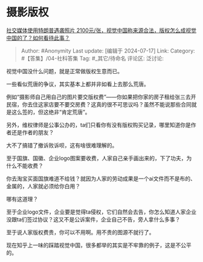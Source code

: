 # 摄影版权
[社交媒体使用特朗普遇袭照片 2100元/张，视觉中国称来源合法，版权怎么成视觉中国的了？如何看待此事？](https://www.zhihu.com/question/661686333/answer/3564196620)

> Author: #Anonymity
> Last update: [编辑于 2024-07-17]
> Link:
> Category: #【答集】/04-社科答集 
> Tag: #_其它/待命名 
> 评论区:
> 泛讨论:

视觉中国没什么问题，就是正常做版权生意而已。

一些看似荒唐的争议，其实基本上都并非如看上去那么荒唐。

例如“摄影师自己用自己的图片要交版权费”——你如果把你家的房子租给张三去开民宿，你去住这家店要不要交房费？这真的很不可思议吗？虽然不能说那些合同就是这么签的，但这绝非“肯定荒唐”。

另外，维权律师是公事公办的，ta们只看你有没有版权购买记录，哪里知道你是作者还是作者的朋友？

大不了搞错了撤诉败诉呗，这有啥很难理解的。

至于国旗、国徽、企业logo图案要收费，人家自己亲手画出来的，下了功夫，为什么不能收费？

你去淘宝买面国旗难道不给钱？就因为人家的劳动成果是一个ai文件而不是布的、金属的，人家就必须给你白用？

哪有这道理？

至于企业logo文件，企业要是觉得ta侵权，它们自然会去告，你怎么知道人家企业没跟ta们签过协议？这又不是公诉案件，企业自己不告，旁人拿什么多事？

至于说人家版权费贵，你可以不用啊。用不贵的图源不就行了。

现在知乎上一味的踩踏视觉中国，很多都举的其实是不牢靠的例子，这是不公平的。
